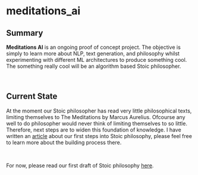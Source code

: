 <h1>meditations_ai</h1>
<h2>Summary</h2>
<p><b>Meditations AI</b> is an ongoing proof of concept project. The objective is simply to learn more about NLP, text generation, and philosophy whilst experimenting with different ML architectures to produce something cool. The something really cool will be an algorithm based Stoic philosopher.</p>
<br>
<h2>Current State</h2>
<p>At the moment our Stoic philosopher has read very little philosophical texts, limiting themselves to The Meditations by Marcus Aurelius. Ofcourse any well to do philosopher would never think of limiting themselves to so little. Therefore, next steps are to widen this foundation of knowledge. I have written an <a href="">article</a> about our first steps into Stoic philosophy, please feel free to learn more about the building process there.</p>
<br>
<p>For now, please read our first draft of Stoic philosophy <a href="./works/meditations.txt">here</a>.</p>